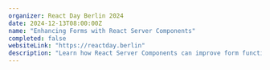 ```yaml
---
organizer: React Day Berlin 2024
date: 2024-12-13T08:00:00Z
name: "Enhancing Forms with React Server Components"
completed: false
websiteLink: "https://reactday.berlin"
description: "Learn how React Server Components can improve form functionality, with insights on benefits like faster load times and streamlined server-side processing. Discover practical strategies for integrating RSC into forms to enhance user experience and simplify front-end complexities."
---
```

